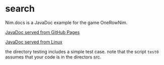 # search


Nim.docs is a JavaDoc example for the game OneRowNim.

<a href="https://loyola312fa18.github.io/search/Nim.docs/index.html"> JavaDoc served from GitHub Pages </a>

<a href="http://www.cs.loyola.edu/~binkley/312/src/asn9.javadoc-example/Nim.docs"> JavaDoc served from Linux </a>


the directory testing includes a simple test case.  note that the script 
`test0` assumes that your code is in the directors src.

